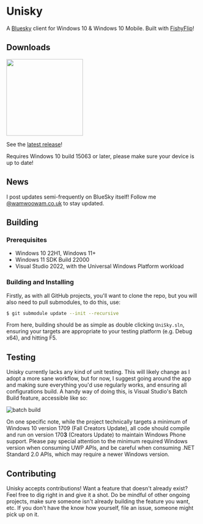 # Unisky
A [Bluesky](https://bsky.app) client for Windows 10 & Windows 10 Mobile. Built with [FishyFlip](https://drasticactions.github.io/FishyFlip/)! 

## Downloads
<a href="https://apps.microsoft.com/detail/9mxts7g6fchx?mode=direct">
	<img src="https://get.microsoft.com/images/en-us%20dark.svg" width="200"/>
</a>

See the [latest release](https://github.com/UnicordDev/UniSky/releases)!

Requires Windows 10 build 15063 or later, please make sure your device is up to date!

## News
I post updates semi-frequently on BlueSky itself! Follow me [@wamwoowam.co.uk](https://bsky.app/profile/wamwoowam.co.uk) to stay updated.

## Building
### Prerequisites
- Windows 10 22H1, Windows 11+
- Windows 11 SDK Build 22000
- Visual Studio 2022, with the Universal Windows Platform workload

### Building and Installing
Firstly, as with all GitHub projects, you'll want to clone the repo, but you will also need to pull submodules, to do this, use:

```sh
$ git submodule update --init --recursive
```

From here, building should be as simple as double clicking `UniSky.sln`, ensuring your targets are appropriate to your testing platform (e.g. Debug x64), and hitting F5. 

## Testing
Unisky currently lacks any kind of unit testing. This will likely change as I adopt a more sane workflow, but for now, I suggest going around the app and making sure everything you'd use regularly works, and ensuring all configurations build. A handy way of doing this, is Visual Studio's Batch Build feature, accessible like so:

![batch build](https://i.imgur.com/8bvkRRv.png)

On one specific note, while the project technically targets a minimum of Windows 10 version 1709 (Fall Creators Update), all code should compile and run on version 170**3** (Creators Update) to maintain Windows Phone support. Please pay special attention to the minimum required Windows version when consuming UWP APIs, and be careful when consuming .NET Standard 2.0 APIs, which may require a newer Windows version.

## Contributing
Unisky accepts contributions! Want a feature that doesn't already exist? Feel free to dig right in and give it a shot. Do be mindful of other ongoing projects, make sure someone isn't already building the feature you want, etc. If you don't have the know how yourself, file an issue, someone might pick up on it.
